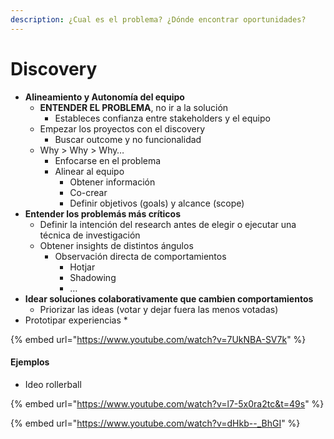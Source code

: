 ```yaml
---
description: ¿Cual es el problema? ¿Dónde encontrar oportunidades?
---
```


# Discovery

* **Alineamiento y Autonomía del equipo**
  * **ENTENDER EL PROBLEMA**, no ir a la solución
    * Estableces confianza entre stakeholders y el equipo
  * Empezar los proyectos con el discovery
    * Buscar outcome y no funcionalidad
  * Why > Why > Why…
    * Enfocarse en el problema
    * Alinear al equipo
      * Obtener información
      * Co-crear
      * Definir objetivos (goals) y alcance (scope)
* **Entender los problemás más críticos**
  * Definir la intención del research antes de elegir o ejecutar una técnica de investigación
  * Obtener insights de distintos ángulos
    * Observación directa de comportamientos
      * Hotjar
      * Shadowing
      * …
* **Idear soluciones colaborativamente que cambien comportamientos**
  * Priorizar las ideas (votar y dejar fuera las menos votadas)
* Prototipar experiencias
  *

{% embed url="https://www.youtube.com/watch?v=7UkNBA-SV7k" %}

#### Ejemplos

* Ideo rollerball

{% embed url="https://www.youtube.com/watch?v=l7-5x0ra2tc&t=49s" %}

{% embed url="https://www.youtube.com/watch?v=dHkb--_BhGI" %}

